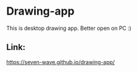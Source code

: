 # Drawing-app
This is desktop drawing app. Better open on PC :)

## Link: 
https://seven-wave.github.io/drawing-app/
